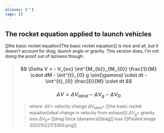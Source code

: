 ```yaml
---
aliases: [""]
tags: []
---
```


## The rocket equation applied to launch vehicles

[[the basic rocket equation|The basic rocket equation]] is nice and all, but it doesn't account for drag, launch angle or gravity. This version does, I'm not doing the proof out of laziness though:

> ### $$ \Delta V = - V_{ex} \int^{M_{b}}_{M_{0}} \frac{1}{M} \cdot dM - \int^{t}_{0} g \sin(\gamma) \cdot dt - \int^{t}_{0} \frac{D}{M} \cdot dt $$ 
> ### $$ \Delta V = \Delta V_{ideal} - \Delta V_{g} - \Delta V_{D} $$ 
>> where:
>> $\Delta V=$ velocity change
>> $\Delta V_{ideal}=$ [[the basic rocket equation|ideal change in velocity from exhaust]]
>> $\Delta V_{g}=$ gravity loss
>> $\Delta V_{D}=$ [[drag force (dynamics)|drag]] loss
>> ![[Pasted image 20221022173350.png]]
